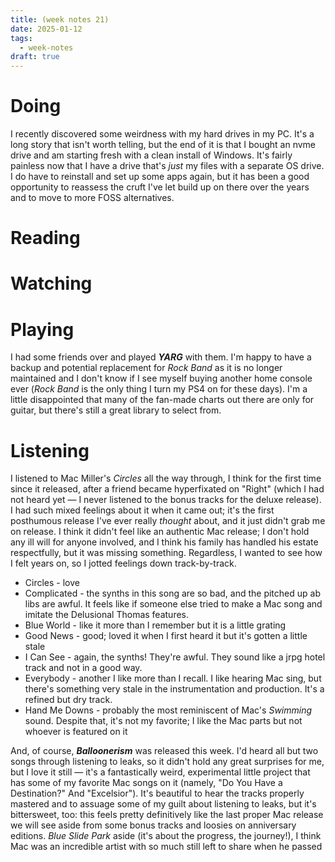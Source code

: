```yaml
---
title: (week notes 21)
date: 2025-01-12
tags:
  - week-notes
draft: true
---
```

# Doing
I recently discovered some weirdness with my hard drives in my PC. It's a long story that isn't worth telling, but the end of it is that I bought an nvme drive and am starting fresh with a clean install of Windows. It's fairly painless now that I have a drive that's *just* my files with a separate OS drive. I do have to reinstall and set up some apps again, but it has been a good opportunity to reassess the cruft I've let build up on there over the years and to move to more FOSS alternatives. 

# Reading

# Watching

# Playing
I had some friends over and played ***YARG*** with them. I'm happy to have a backup and potential replacement for *Rock Band* as it is no longer maintained and I don't know if I see myself buying another home console ever (*Rock Band* is the only thing I turn my PS4 on for these days). I'm a little disappointed that many of the fan-made charts out there are only for guitar, but there's still a great library to select from.

# Listening
I listened to Mac Miller's *Circles* all the way through, I think for the first time since it released, after a friend became hyperfixated on "Right" (which I had not heard yet — I never listened to the bonus tracks for the deluxe release). I had such mixed feelings about it when it came out; it's the first posthumous release I've ever really *thought* about, and it just didn't grab me on release. I think it didn't feel like an authentic Mac release; I don't hold any ill will for anyone involved, and I think his family has handled his estate respectfully, but it was missing something. Regardless, I wanted to see how I felt years on, so I jotted feelings down track-by-track.
* Circles - love
* Complicated - the synths in this song are so bad, and the pitched up ab libs are awful. It feels like if someone else tried to make a Mac song and imitate the Delusional Thomas features.
* Blue World - like it more than I remember but it is a little grating
* Good News - good; loved it when I first heard it but it's gotten a little stale
* I Can See - again, the synths! They're awful. They sound like a jrpg hotel track and not in a good way.
* Everybody - another I like more than I recall. I like hearing Mac sing, but there's something very stale in the instrumentation and production. It's a refined but dry track.
* Hand Me Downs - probably the most reminiscent of Mac's *Swimming* sound. Despite that, it's not my favorite; I like the Mac parts but not whoever is featured on it

And, of course, **_Balloonerism_** was released this week. I'd heard all but two songs through listening to leaks, so it didn't hold any great surprises for me, but I love it still — it's a fantastically weird, experimental little project that has some of my favorite Mac songs on it (namely, "Do You Have a Destination?" And "Excelsior"). It's beautiful to hear the tracks properly mastered and to assuage some of my guilt about listening to leaks, but it's bittersweet, too: this feels pretty definitively like the last proper Mac release we will see aside from some bonus tracks and loosies on anniversary editions. *Blue Slide Park* aside (it's about the progress, the journey!), I think Mac was an incredible artist with so much still left to share when he passed